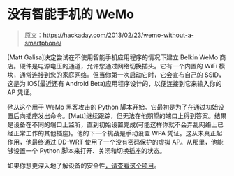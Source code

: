 # 没有智能手机的 WeMo

> 原文：<https://hackaday.com/2013/02/23/wemo-without-a-smartphone/>

[Matt Galisa]决定尝试在不使用智能手机应用程序的情况下建立 Belkin WeMo 商店。硬件是电源电压的通道，允许您通过网络切换插头。它有一个内置的 WiFi 模块，通常连接到您的家庭网络。但当你第一次启动它时，它会宣布自己的 SSID，这是为 iOS(最近还有 Android Beta)应用程序设计的，以便连接到它来输入你的 AP 凭证。

他从这个用于 WeMo 黑客攻击的 Python 脚本开始。它最初是为了在通过初始设置后向插座发出命令。[Matt]继续跟踪，但无法在他期望的端口上得到答案。结果是设备在不同的端口上监听，直到初始设置完成(可能这样你就不会弄乱网络上已经正常工作的其他插座)。他的下一个挑战是手动设置 WPA 凭证。这从未真正起作用，他最终通过 DD-WRT 使用了一个没有密码保护的虚拟 AP。从那里，他能够设置一个 Python 脚本来打开、关闭和切换插座的状态。

如果你想更深入地了解设备的安全性[，请查看这个项目](http://hackaday.com/2013/01/31/turning-the-belkin-wemo-into-a-deathtrap/)。